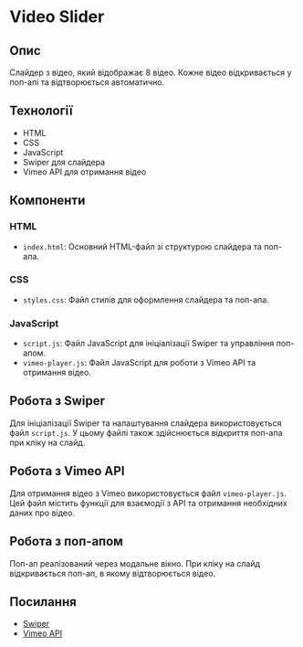 # Video Slider

## Опис

Слайдер з відео, який відображає 8 відео. Кожне відео відкривається у поп-апі та відтворюється автоматично.

## Технології

- HTML
- CSS
- JavaScript
- Swiper для слайдера
- Vimeo API для отримання відео

## Компоненти

### HTML

- `index.html`: Основний HTML-файл зі структурою слайдера та поп-апа.

### CSS

- `styles.css`: Файл стилів для оформлення слайдера та поп-апа.

### JavaScript

- `script.js`: Файл JavaScript для ініціалізації Swiper та управління поп-апом.
- `vimeo-player.js`: Файл JavaScript для роботи з Vimeo API та отримання відео.

## Робота з Swiper

Для ініціалізації Swiper та налаштування слайдера використовується файл `script.js`. У цьому файлі також здійснюється відкриття поп-апа при кліку на слайд.

## Робота з Vimeo API

Для отримання відео з Vimeo використовується файл `vimeo-player.js`. Цей файл містить функції для взаємодії з API та отримання необхідних даних про відео.

## Робота з поп-апом

Поп-ап реалізований через модальне вікно. При кліку на слайд відкривається поп-ап, в якому відтворюється відео.

## Посилання

- [Swiper](https://swiperjs.com/)
- [Vimeo API](https://developer.vimeo.com/api/guides/start)
